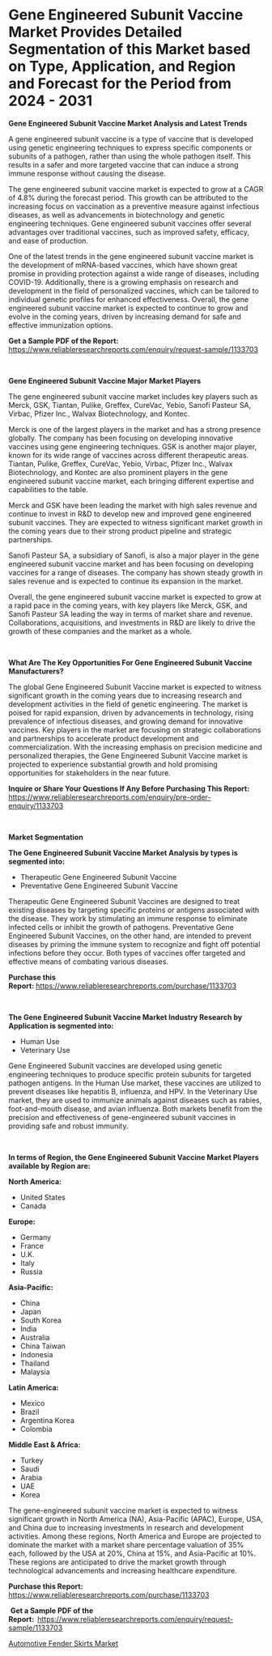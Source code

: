 <p><h1>Gene Engineered Subunit Vaccine Market Provides Detailed Segmentation of this Market based on Type, Application, and Region and Forecast for the Period from 2024 - 2031</h1></p><p><strong>Gene Engineered Subunit Vaccine Market Analysis and Latest Trends</strong></p>
<p><p>A gene engineered subunit vaccine is a type of vaccine that is developed using genetic engineering techniques to express specific components or subunits of a pathogen, rather than using the whole pathogen itself. This results in a safer and more targeted vaccine that can induce a strong immune response without causing the disease.</p><p>The gene engineered subunit vaccine market is expected to grow at a CAGR of 4.8% during the forecast period. This growth can be attributed to the increasing focus on vaccination as a preventive measure against infectious diseases, as well as advancements in biotechnology and genetic engineering techniques. Gene engineered subunit vaccines offer several advantages over traditional vaccines, such as improved safety, efficacy, and ease of production.</p><p>One of the latest trends in the gene engineered subunit vaccine market is the development of mRNA-based vaccines, which have shown great promise in providing protection against a wide range of diseases, including COVID-19. Additionally, there is a growing emphasis on research and development in the field of personalized vaccines, which can be tailored to individual genetic profiles for enhanced effectiveness. Overall, the gene engineered subunit vaccine market is expected to continue to grow and evolve in the coming years, driven by increasing demand for safe and effective immunization options.</p></p>
<p><strong>Get a Sample PDF of the Report:&nbsp;</strong> <a href="https://www.reliableresearchreports.com/enquiry/request-sample/1133703">https://www.reliableresearchreports.com/enquiry/request-sample/1133703</a></p>
<p>&nbsp;</p>
<p><strong>Gene Engineered Subunit Vaccine Major Market Players</strong></p>
<p><p>The gene engineered subunit vaccine market includes key players such as Merck, GSK, Tiantan, Pulike, Greffex, CureVac, Yebio, Sanofi Pasteur SA, Virbac, Pfizer Inc., Walvax Biotechnology, and Kontec. </p><p>Merck is one of the largest players in the market and has a strong presence globally. The company has been focusing on developing innovative vaccines using gene engineering techniques. GSK is another major player, known for its wide range of vaccines across different therapeutic areas. Tiantan, Pulike, Greffex, CureVac, Yebio, Virbac, Pfizer Inc., Walvax Biotechnology, and Kontec are also prominent players in the gene engineered subunit vaccine market, each bringing different expertise and capabilities to the table.</p><p>Merck and GSK have been leading the market with high sales revenue and continue to invest in R&D to develop new and improved gene engineered subunit vaccines. They are expected to witness significant market growth in the coming years due to their strong product pipeline and strategic partnerships. </p><p>Sanofi Pasteur SA, a subsidiary of Sanofi, is also a major player in the gene engineered subunit vaccine market and has been focusing on developing vaccines for a range of diseases. The company has shown steady growth in sales revenue and is expected to continue its expansion in the market.</p><p>Overall, the gene engineered subunit vaccine market is expected to grow at a rapid pace in the coming years, with key players like Merck, GSK, and Sanofi Pasteur SA leading the way in terms of market share and revenue. Collaborations, acquisitions, and investments in R&D are likely to drive the growth of these companies and the market as a whole.</p></p>
<p>&nbsp;</p>
<p><strong>What Are The Key Opportunities For Gene Engineered Subunit Vaccine Manufacturers?</strong></p>
<p><p>The global Gene Engineered Subunit Vaccine market is expected to witness significant growth in the coming years due to increasing research and development activities in the field of genetic engineering. The market is poised for rapid expansion, driven by advancements in technology, rising prevalence of infectious diseases, and growing demand for innovative vaccines. Key players in the market are focusing on strategic collaborations and partnerships to accelerate product development and commercialization. With the increasing emphasis on precision medicine and personalized therapies, the Gene Engineered Subunit Vaccine market is projected to experience substantial growth and hold promising opportunities for stakeholders in the near future.</p></p>
<p><strong>Inquire or Share Your Questions If Any Before Purchasing This Report:</strong> <a href="https://www.reliableresearchreports.com/enquiry/pre-order-enquiry/1133703">https://www.reliableresearchreports.com/enquiry/pre-order-enquiry/1133703</a></p>
<p>&nbsp;</p>
<p><strong>Market Segmentation</strong></p>
<p><strong>The Gene Engineered Subunit Vaccine Market Analysis by types is segmented into:</strong></p>
<p><ul><li>Therapeutic Gene Engineered Subunit Vaccine</li><li>Preventative Gene Engineered Subunit Vaccine</li></ul></p>
<p><p>Therapeutic Gene Engineered Subunit Vaccines are designed to treat existing diseases by targeting specific proteins or antigens associated with the disease. They work by stimulating an immune response to eliminate infected cells or inhibit the growth of pathogens. Preventative Gene Engineered Subunit Vaccines, on the other hand, are intended to prevent diseases by priming the immune system to recognize and fight off potential infections before they occur. Both types of vaccines offer targeted and effective means of combating various diseases.</p></p>
<p><strong>Purchase this Report:&nbsp;</strong><a href="https://www.reliableresearchreports.com/purchase/1133703">https://www.reliableresearchreports.com/purchase/1133703</a></p>
<p>&nbsp;</p>
<p><strong>The Gene Engineered Subunit Vaccine Market Industry Research by Application is segmented into:</strong></p>
<p><ul><li>Human Use</li><li>Veterinary Use</li></ul></p>
<p><p>Gene Engineered Subunit vaccines are developed using genetic engineering techniques to produce specific protein subunits for targeted pathogen antigens. In the Human Use market, these vaccines are utilized to prevent diseases like hepatitis B, influenza, and HPV. In the Veterinary Use market, they are used to immunize animals against diseases such as rabies, foot-and-mouth disease, and avian influenza. Both markets benefit from the precision and effectiveness of gene-engineered subunit vaccines in providing safe and robust immunity.</p></p>
<p>&nbsp;</p>
<p><strong>In terms of Region, the Gene Engineered Subunit Vaccine Market Players available by Region are:</strong></p>
<p>
    <p> <strong> North America: </strong>
        <ul>
            <li>United States</li>
            <li>Canada</li>
        </ul>
        </p> 
    <p> <strong> Europe: </strong>
        <ul>
            <li>Germany</li>
            <li>France</li>
            <li>U.K.</li>
            <li>Italy</li>
            <li>Russia</li>
        </ul>
        </p> 
    <p> <strong> Asia-Pacific: </strong>
        <ul>
            <li>China</li>
            <li>Japan</li>
            <li>South Korea</li>
            <li>India</li>
            <li>Australia</li>
            <li>China Taiwan</li>
            <li>Indonesia</li>
            <li>Thailand</li>
            <li>Malaysia</li>
        </ul>
        </p> 
    <p> <strong> Latin America: </strong>
        <ul>
            <li>Mexico</li>
            <li>Brazil</li>
            <li>Argentina Korea</li>
            <li>Colombia</li>
        </ul>
        </p> 
    <p> <strong> Middle East & Africa: </strong>
        <ul>
            <li>Turkey</li>
            <li>Saudi</li>
            <li>Arabia</li>
            <li>UAE</li>
            <li>Korea</li>
        </ul>
    </p>
    </p>
<p><p>The gene-engineered subunit vaccine market is expected to witness significant growth in North America (NA), Asia-Pacific (APAC), Europe, USA, and China due to increasing investments in research and development activities. Among these regions, North America and Europe are projected to dominate the market with a market share percentage valuation of 35% each, followed by the USA at 20%, China at 15%, and Asia-Pacific at 10%. These regions are anticipated to drive the market growth through technological advancements and increasing healthcare expenditure.</p></p>
<p><strong>Purchase this Report: </strong><a href="https://www.reliableresearchreports.com/purchase/1133703">https://www.reliableresearchreports.com/purchase/1133703</a></p>
<p>&nbsp;<strong>Get a Sample PDF of the Report:&nbsp;&nbsp;</strong><a href="https://www.reliableresearchreports.com/enquiry/request-sample/1133703">https://www.reliableresearchreports.com/enquiry/request-sample/1133703</a></p>
<p><strong></strong></p>
<p><p><a href="https://github.com/Sarissaschmalingtr6fz2739/Market-Research-Report-List-1/blob/main/automotive-fender-skirts-market.md">Automotive Fender Skirts Market</a></p></p>